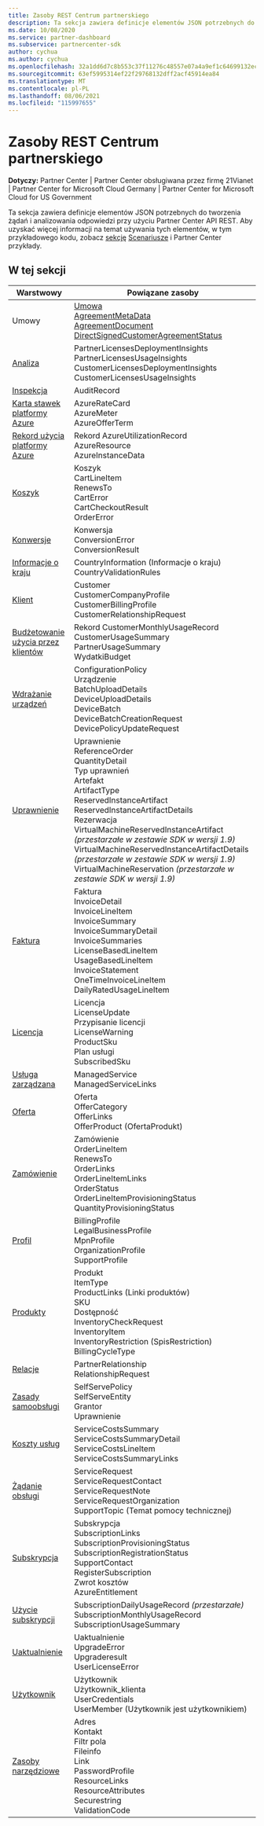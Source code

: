 ```yaml
---
title: Zasoby REST Centrum partnerskiego
description: Ta sekcja zawiera definicje elementów JSON potrzebnych do tworzenia żądań i analizowania odpowiedzi przy użyciu Partner Center API REST.
ms.date: 10/08/2020
ms.service: partner-dashboard
ms.subservice: partnercenter-sdk
author: cychua
ms.author: cychua
ms.openlocfilehash: 32a1dd6d7c8b553c37f11276c48557e07a4a9ef1c64699132ece14d1fabbe6a7
ms.sourcegitcommit: 63ef5995314ef22f29768132dff2acf45914ea84
ms.translationtype: MT
ms.contentlocale: pl-PL
ms.lasthandoff: 08/06/2021
ms.locfileid: "115997655"
---
```

# <a name="partner-center-rest-resources"></a>Zasoby REST Centrum partnerskiego

**Dotyczy:** Partner Center | Partner Center obsługiwana przez firmę 21Vianet | Partner Center for Microsoft Cloud Germany | Partner Center for Microsoft Cloud for US Government

Ta sekcja zawiera definicje elementów JSON potrzebnych do tworzenia żądań i analizowania odpowiedzi przy użyciu Partner Center API REST. Aby uzyskać więcej informacji na temat używania tych elementów, w tym przykładowego kodu, zobacz [sekcję](partner-center-samples.md) [Scenariusze](scenarios.md) i Partner Center przykłady.

## <a name="in-this-section"></a>W tej sekcji


| Warstwowy                                                                    | Powiązane zasoby                                                   |
|---------------------------------------------------------------------|----------------------------------------------------|
| Umowy                                | [Umowa](agreement-resources.md)<br/>                                            [AgreementMetaData](agreement-metadata-resources.md)<br/>                                                                                 [AgreementDocument](agreement-document-resources.md)<br/>                                                                                       [DirectSignedCustomerAgreementStatus](customer-agreement-direct-sign-status-resource.md)                                                                                                                       |
| [Analiza](analytics-resources.md)                                 | PartnerLicensesDeploymentInsights<br/>                                             PartnerLicensesUsageInsights<br/>                                                                                               CustomerLicensesDeploymentInsights<br/>                                                                                           CustomerLicensesUsageInsights                                                                                               |
| [Inspekcja](auditing-resources.md)                                   | AuditRecord                                        |
| [Karta stawek platformy Azure](azure-rate-card-resources.md)                     | AzureRateCard<br/>                                                     AzureMeter<br/>                                                                                                                            AzureOfferTerm<br/>                                                                                                        |
| [Rekord użycia platformy Azure](azure-utilization-record-resources.md)   | Rekord AzureUtilizationRecord<br/>                                            AzureResource<br/>                                                                                                                            AzureInstanceData<br/>                                                                                                     |
| [Koszyk](cart-resources.md)                                           | Koszyk<br/>                                                              CartLineItem<br/>                                                                                                                                   RenewsTo<br/>                                                                                                                                   CartError<br/>                                                                                                                                   CartCheckoutResult<br/>                                                                                                                                   OrderError                                                                                                                 |
| [Konwersje](conversions-resources.md)                             | Konwersja<br/>                                                     ConversionError<br/>      ConversionResult                                                                                 |
| [Informacje o kraju](country-information-resources.md)             | CountryInformation (Informacje o kraju)<br/>                                  CountryValidationRules                                                                                                     |
| [Klient](customer-resources.md)                                   | Customer<br/>                                                                       CustomerCompanyProfile<br/>                                                                                                          CustomerBillingProfile<br/>                                                                                                       CustomerRelationshipRequest                                                                                                |
| [Budżetowanie użycia przez klientów](customer-usage-resources.md)             | Rekord CustomerMonthlyUsageRecord<br/>                                      CustomerUsageSummary<br/>                                                                                                               PartnerUsageSummary<br/>                                                                                                                       WydatkiBudget                                                                                                             |
| [Wdrażanie urządzeń](device-deployment-resources.md)                 | ConfigurationPolicy<br/>                                                   Urządzenie<br/>                                                                                                                                   BatchUploadDetails<br/>                                                                                                                                   DeviceUploadDetails<br/>                                                                                                                                   DeviceBatch<br/>                                                                                                                                   DeviceBatchCreationRequest<br/>                                                                                                                        DevicePolicyUpdateRequest                                                                                                  |
| [Uprawnienie](entitlement-resources.md)                             | Uprawnienie<br/>                                                        ReferenceOrder<br/>                                                                                                                                           QuantityDetail<br/>                                                                                                                         Typ uprawnień<br/>                                                                                                                                Artefakt<br/>                                                                                                                                  ArtifactType<br/>                                                                                                                ReservedInstanceArtifact<br/>                                                                                                                 ReservedInstanceArtifactDetails<br/>                                                                                                          Rezerwacja<br/>                                                                                                      VirtualMachineReservedInstanceArtifact *(przestarzałe w zestawie SDK w wersji 1.9)*<br/>                                                                                                                           VirtualMachineReservedInstanceArtifactDetails *(przestarzałe w zestawie SDK w wersji 1.9)*<br/>                                                                                                                                   VirtualMachineReservation *(przestarzałe w zestawie SDK w wersji 1.9)*                                                                       |
| [Faktura](invoice-resources.md)                                     | Faktura<br/>                                                             InvoiceDetail<br/>                                                                                                                          InvoiceLineItem<br/>                                                                                                                          InvoiceSummary<br/>                                                                                                                          InvoiceSummaryDetail<br/>                                                                                                                          InvoiceSummaries<br/>                                                                                                                          LicenseBasedLineItem<br/>                                                                                                                          UsageBasedLineItem<br/>                                                                                                                  InvoiceStatement<br/>                                                                                                                  OneTimeInvoiceLineItem<br/>                                                                                                                  DailyRatedUsageLineItem                                               |
| [Licencja](license-resources.md)                                     | Licencja<br/>                                                        LicenseUpdate<br/>                                                                                                                      Przypisanie licencji<br/>                                                                                                                        LicenseWarning<br/>                                                                                                                              ProductSku<br/>                                                                                                                                 Plan usługi<br/>                                                                                                                                 SubscribedSku                                                                                                              |
| [Usługa zarządzana](managed-service-resources.md)                     | ManagedService<br/>                    ManagedServiceLinks                                                                                                        |
| [Oferta](offer-resources.md)                                        | Oferta<br/>                                                               OfferCategory<br/>                                                                                                                               OfferLinks<br/>                                                                                                                                OfferProduct (OfertaProdukt)                                                                                                               |
| [Zamówienie](order-resources.md)                                        | Zamówienie<br/>                                                               OrderLineItem<br/>                                                                                                                               RenewsTo<br/>                                                                                                                                  OrderLinks<br/>                                                                                                                               OrderLineItemLinks<br/>                                                                                                                               OrderStatus<br/>                                                                                                                               OrderLineItemProvisioningStatus<br/>                                                                                                                       QuantityProvisioningStatus                                                                                                 |
| [Profil](profile-resources.md)                                    | BillingProfile<br/>                                              LegalBusinessProfile<br/>                                                                                                                        MpnProfile<br/>                                                                                                                         OrganizationProfile<br/>                                                                                                                        SupportProfile                                                                                                             |
| [Produkty](product-resources.md)                                   | Produkt<br/>                                                               ItemType<br/>                                                                                                                                  ProductLinks (Linki produktów)<br/>                                                                                                                                       SKU<br/>                                                                                                                                       Dostępność<br/>                                                                                                                                       InventoryCheckRequest<br>                                                                                                                                   InventoryItem<br/>                                                                                                                                       InventoryRestriction (SpisRestriction)<br>                                                                                                                                    BillingCycleType                                                                                                           |
| [Relacje](relationships-resources.md)                        | PartnerRelationship<br/>                              RelationshipRequest                                                                                                        |
| [Zasady samoobsługi](self-serve-policy-resources.md)                  | SelfServePolicy<br/>                   SelfServeEntity<br>                                                                                                                                         Grantor<br/>                                                                                                                                         Uprawnienie                                                                                                                 |
| [Koszty usług](service-costs-resources.md)                         | ServiceCostsSummary<br/>                                       ServiceCostsSummaryDetail<br>                                                                                                                               ServiceCostsLineItem<br/>                                                                                                                                  ServiceCostsSummaryLinks                                                                                                   |
| [Żądanie obsługi](service-request-resources.md)                     | ServiceRequest<br/>                                          ServiceRequestContact<br/>                                                                                                                                  ServiceRequestNote<br/>                                                                                                                                  ServiceRequestOrganization<br>                                                                                                                              SupportTopic (Temat pomocy technicznej)                                                                                                               |
| [Subskrypcja](subscription-resources.md)                          | Subskrypcja<br/>                                                SubscriptionLinks<br/>                                                                                                                                  SubscriptionProvisioningStatus<br/>                                                                                                                         SubscriptionRegistrationStatus<br/>                                                                                                                         SupportContact<br/>                                                                                                                         RegisterSubscription<br/>                                                                                                                             Zwrot kosztów<br/>                                                                                                                             AzureEntitlement                                                                                                           |
| [Użycie subskrypcji](subscription-usage-resources.md)              | SubscriptionDailyUsageRecord *(przestarzałe)*<br/>            SubscriptionMonthlyUsageRecord<br/>                                                                                                                         SubscriptionUsageSummary                                                                                                   |
| [Uaktualnienie](upgrade-resources.md)                                    | Uaktualnienie<br/>                                                          UpgradeError<br/>                                                                                                                           Upgraderesult<br/>                                         UserLicenseError                                                                                                           |
| [Użytkownik](user-resources.md)                                          | Użytkownik<br/>                                                             Użytkownik_klienta<br/>                                                                                                                            UserCredentials<br/>                                            UserMember (Użytkownik jest użytkownikiem)                                                                                                                 |
| [Zasoby narzędziowe](utility-resources.md)                          | Adres<br/>                                                                Kontakt<br/>                                                                                                                                  Filtr pola<br/>                                                                                                                                     Fileinfo<br/>                                                                                                                                        Link<br/>                                                                                                                                       PasswordProfile<br/>                                                                                                                                       ResourceLinks<br/>                                                                                                                                        ResourceAttributes<br>                                                                                                                                      Securestring<br/>                                              ValidationCode                                                                                                             |